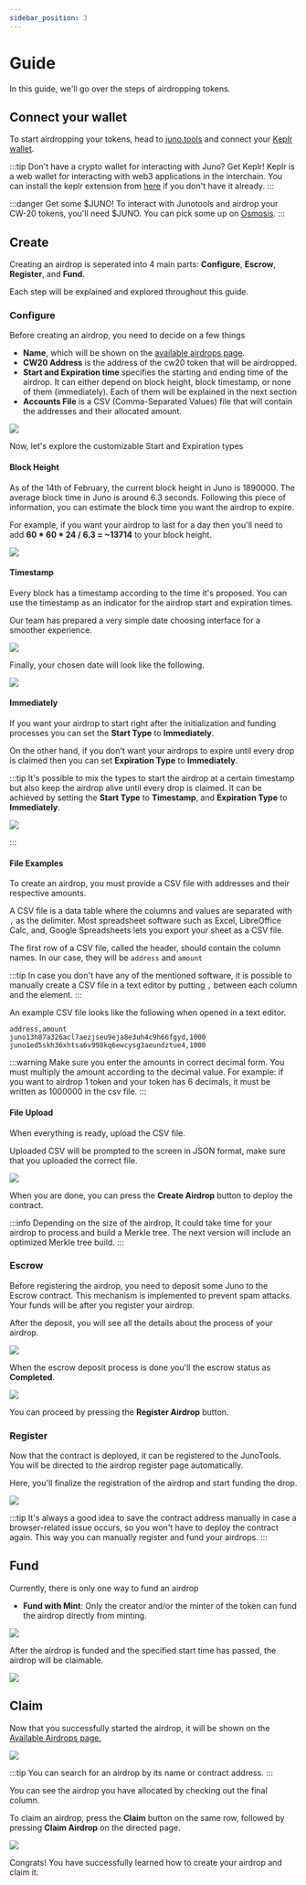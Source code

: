 ```yaml
---
sidebar_position: 3
---
```


# Guide

In this guide, we'll go over the steps of airdropping tokens.

## Connect your wallet
To start airdropping your tokens, head to [juno.tools](https://test.juno.tools) and connect
your [Keplr wallet](https://wallet.keplr.app/).

:::tip Don't have a crypto wallet for interacting with Juno? Get Keplr!
Keplr is a web wallet for interacting with web3 applications in the interchain. You can install the keplr extension from [here](https://www.keplr.app/) if you don't have it already.
:::

:::danger Get some $JUNO!
To interact with Junotools and airdrop your CW-20 tokens, you'll need $JUNO. You can pick some up on [Osmosis](https://osmosis.zone/).
:::

## Create

Creating an airdrop is seperated into 4 main parts: **Configure**, **Escrow**, **Register**, and **Fund**.

Each step will be explained and explored throughout this guide.

### Configure

Before creating an airdrop, you need to decide on a few things

* **Name**, which will be shown on the [available airdrops page](https://test.juno.tools/airdrops/list/).
* **CW20 Address** is the address of the cw20 token that will be airdropped.
* **Start and Expiration time** specifies the starting and ending time of the airdrop. It can either depend on block height, block timestamp, or none of them (immediately). Each of them will be explained in the next section
* **Accounts File** is a CSV (Comma-Separated Values) file that will contain the addresses and their allocated amount.

![](/img/airdrop/airdrop-parameters.png)

Now, let's explore the customizable Start and Expiration types

#### Block Height

As of the 14th of February, the current block height in Juno is 1890000. The average block time in Juno is around 6.3 seconds. Following this piece of information, you can estimate the block time you want the airdrop to expire.

For example, if you want your airdrop to last for a day then you'll need to add **60 \* 60 \* 24 / 6.3 = ~13714** to your block height.

![](/img/airdrop/block-height.png)

#### Timestamp

Every block has a timestamp according to the time it's proposed. You can use the timestamp as an indicator for the airdrop start and expiration times.

Our team has prepared a very simple date choosing interface for a smoother experience.

![](/img/airdrop/timestamp.png)

Finally, your chosen date will look like the following.

![](/img/airdrop/timestamp-2.png)

#### Immediately

If you want your airdrop to start right after the initialization and funding processes you can set the **Start Type** to **Immediately**.

On the other hand, if you don't want your airdrops to expire until every drop is claimed then you can set **Expiration Type** to **Immediately**.

:::tip
It's possible to mix the types to start the airdrop at a certain timestamp but also keep the airdrop alive until every drop is claimed. It can be achieved by setting the **Start Type** to **Timestamp**, and **Expiration Type** to **Immediately**.

![](/img/airdrop/hybrid-time.png)

:::

#### File Examples

To create an airdrop, you must provide a CSV file with addresses and their respective amounts.

A CSV file is a data table where the columns and values are separated with `,` as the delimiter. Most spreadsheet software such as Excel, LibreOffice Calc, and, Google Spreadsheets lets you export your sheet as a CSV file.

The first row of a CSV file, called the header, should contain the column names. In our case, they will be `address` and `amount`

:::tip
In case you don't have any of the mentioned software, it is possible to manually create a CSV file in a text editor by putting `,` between each column and the element.
:::

An example CSV file looks like the following when opened in a text editor.

```
address,amount
juno13h87a326acl7aezjseu9eja8e3uh4c9h66fgyd,1000
juno1ed5skh36xhtsa6v998kq6ewcysg3aeundztue4,1000
```

:::warning
Make sure you enter the amounts in correct decimal form. You must multiply the amount according to the decimal value.
For example: if you want to airdrop 1 token and your token has 6 decimals, it must be written as 1000000 in the csv file.
:::


#### File Upload

When everything is ready, upload the CSV file.

Uploaded CSV will be prompted to the screen in JSON format, make sure that you uploaded the correct file.

![](/img/airdrop/airdrop-parameters-2.png)

When you are done, you can press the **Create Airdrop** button to deploy the contract.

:::info
Depending on the size of the airdrop, It could take time for your airdrop to process and build a Merkle tree.
The next version will include an optimized Merkle tree build.
:::

### Escrow

Before registering the airdrop, you need to deposit some Juno to the Escrow contract. This mechanism is implemented to prevent spam attacks. Your funds will be after you register your airdrop.

After the deposit, you will see all the details about the process of your airdrop.

![](/img/airdrop/escrow-pending.png)

When the escrow deposit process is done you'll the escrow status as **Completed**.

![](/img/airdrop/escrow-deposit.png)

You can proceed by pressing the **Register Airdrop** button.

### Register

Now that the contract is deployed, it can be registered to the JunoTools. You will be directed to the airdrop register page automatically.

Here, you'll finalize the registration of the airdrop and start funding the drop.

![](/img/airdrop/register-airdrop.png)

:::tip
It's always a good idea to save the contract address manually in case a browser-related issue occurs, so you won't have to deploy the contract again. This way you can manually register and fund your airdrops.
:::

## Fund

Currently, there is only one way to fund an airdrop

* **Fund with Mint**: Only the creator and/or the minter of the token can fund the airdrop directly from minting.

![](/img/airdrop/fund-airdrop.png)

After the airdrop is funded and the specified start time has passed, the airdrop will be claimable.

![](/img/airdrop/fund-airdrop-complete.png)

## Claim

Now that you successfully started the airdrop, it will be shown on the [Available Airdrops page.](https://test.juno.tools/airdrops/list)



![](/img/airdrop/available-airdrops.png)

:::tip
You can search for an airdrop by its name or contract address.
:::


You can see the airdrop you have allocated by checking out the final column.

To claim an airdrop, press the **Claim** button on the same row, followed by pressing **Claim Airdrop** on the directed page.

![](/img/airdrop/claim-airdrop.png)

Congrats! You have successfully learned how to create your airdrop and claim it.
